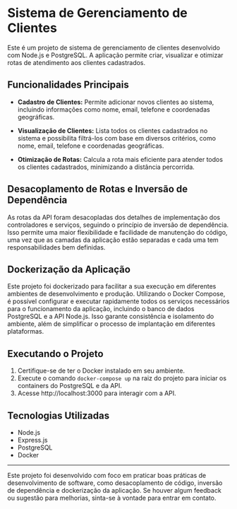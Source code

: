 # Sistema de Gerenciamento de Clientes

Este é um projeto de sistema de gerenciamento de clientes desenvolvido com Node.js e PostgreSQL. A aplicação permite criar, visualizar e otimizar rotas de atendimento aos clientes cadastrados.

## Funcionalidades Principais

- **Cadastro de Clientes:** Permite adicionar novos clientes ao sistema, incluindo informações como nome, email, telefone e coordenadas geográficas.
  
- **Visualização de Clientes:** Lista todos os clientes cadastrados no sistema e possibilita filtrá-los com base em diversos critérios, como nome, email, telefone e coordenadas geográficas.
  
- **Otimização de Rotas:** Calcula a rota mais eficiente para atender todos os clientes cadastrados, minimizando a distância percorrida.

## Desacoplamento de Rotas e Inversão de Dependência

As rotas da API foram desacopladas dos detalhes de implementação dos controladores e serviços, seguindo o princípio de inversão de dependência. Isso permite uma maior flexibilidade e facilidade de manutenção do código, uma vez que as camadas da aplicação estão separadas e cada uma tem responsabilidades bem definidas.

## Dockerização da Aplicação

Este projeto foi dockerizado para facilitar a sua execução em diferentes ambientes de desenvolvimento e produção. Utilizando o Docker Compose, é possível configurar e executar rapidamente todos os serviços necessários para o funcionamento da aplicação, incluindo o banco de dados PostgreSQL e a API Node.js. Isso garante consistência e isolamento do ambiente, além de simplificar o processo de implantação em diferentes plataformas.

## Executando o Projeto

1. Certifique-se de ter o Docker instalado em seu ambiente.
2. Execute o comando `docker-compose up` na raiz do projeto para iniciar os containers do PostgreSQL e da API.
3. Acesse http://localhost:3000 para interagir com a API.

## Tecnologias Utilizadas

- Node.js
- Express.js
- PostgreSQL
- Docker

---

Este projeto foi desenvolvido com foco em praticar boas práticas de desenvolvimento de software, como desacoplamento de código, inversão de dependência e dockerização da aplicação. Se houver algum feedback ou sugestão para melhorias, sinta-se à vontade para entrar em contato.
